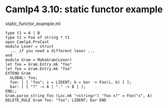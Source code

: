 Camlp4 3.10: static functor example
===================================

static\_functor\_example.ml

    type t1 = A | B
    type t2 = Foo of string * t1
    open Camlp4.PreCast
    module Lexer = struct
      ... if you need a different lexer ...
    end
    module Gram = MakeGram(Lexer)
    let foo = Gram.Entry.mk "foo"
    let foo = Gram.Entry.mk "foo"
    EXTEND Gram
      GLOBAL: foo;
      foo: [ [ "foo"; i = LIDENT; b = bar -> Foo(i, b) ] ];
      bar: [ [ "?" -> A | "." -> B ] ];
    END;;
    Gram.parse_string foo (Loc.mk "<string>") "foo x?" = Foo("x", A)
    DELETE_RULE Gram foo: "foo"; LIDENT; bar END
